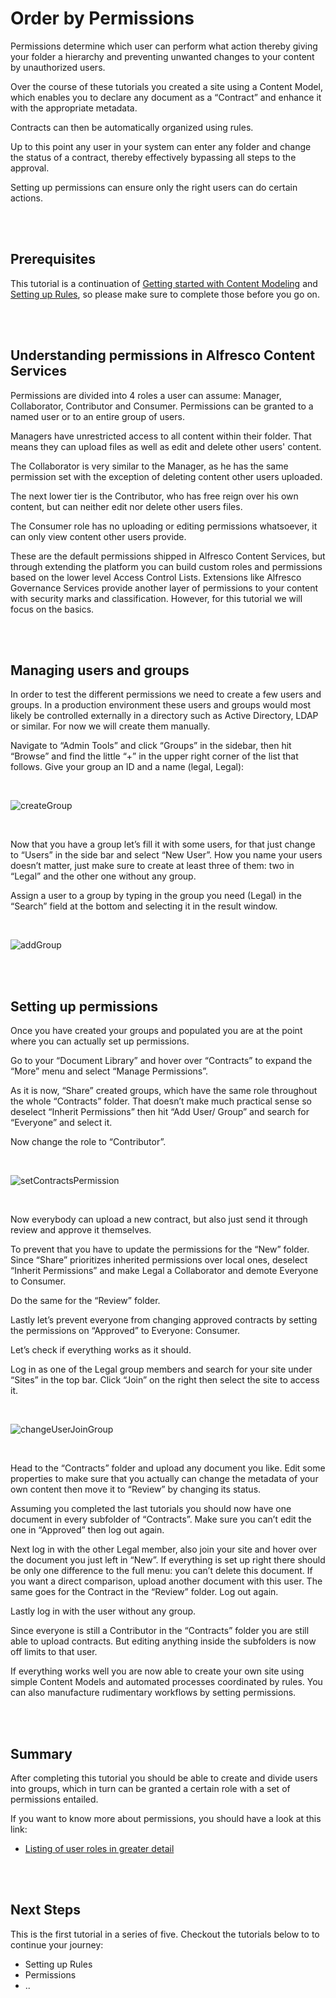 # Order by Permissions

Permissions determine which user can perform what action thereby giving your folder a hierarchy and preventing unwanted changes to your content by unauthorized users.

Over the course of these tutorials you created a site using a Content Model, which enables you to declare any document as a “Contract” and enhance it with the appropriate metadata.

Contracts can then be automatically organized using rules. 

Up to this point any user in your system can enter any folder and change the status of a contract, thereby effectively bypassing all steps to the approval.

Setting up permissions can ensure only the right users can do certain actions.

<br />
<br />

## Prerequisites

This tutorial is a continuation of [Getting started with Content Modeling](contentModel.md) and [Setting up Rules](settingRules.md), so please make sure to complete those before you go on.

<br />
<br />

## Understanding permissions in Alfresco Content Services

Permissions are divided into 4 roles a user can assume: Manager, Collaborator, Contributor and Consumer. Permissions can be granted to a named user or to an entire group of users.

Managers have unrestricted access to all content within their folder. That means they can upload files as well as edit and delete other users' content. 

The Collaborator is very similar to the Manager, as he has the same permission set with the exception of deleting content other users uploaded.

The next lower tier is the Contributor, who has free reign over his own content, but can neither edit nor delete other users files.

The Consumer role has no uploading or editing permissions whatsoever, it can only view content other users provide.

These are the default permissions shipped in Alfresco Content Services, but through extending the platform you can build custom roles and permissions based on the lower level Access Control Lists. Extensions like Alfresco Governance Services provide another layer of permissions to your content with security marks and classification. However, for this tutorial we will focus on the basics.

<br />
<br />

## Managing users and groups

In order to test the different permissions we need to create a few users and groups. In a production environment these users and groups would most likely be controlled externally in a directory such as Active Directory, LDAP or similar. For now we will create them manually.

Navigate to “Admin Tools” and click “Groups” in the sidebar, then hit “Browse” and find the little “+” in the upper right corner of the list that follows.
Give your group an ID and a name (legal, Legal):

<br />

![createGroup](../images/contract-management/createGroup.gif)

<br />

Now that you have a group let’s fill it with some users, for that just change to “Users” in the side bar and select “New User”. How you name your users doesn’t matter, just make sure to create at least three of them: two in “Legal” and the other one without any group.

Assign a user to a group by typing in the group you need (Legal) in the “Search” field at the bottom and selecting it in the result window.

<br />

![addGroup](../images/contract-management/addGroup.gif)

<br />
<br />

## Setting up permissions

Once you have created your groups and populated you are at the point where you can actually set up permissions.
 
Go to your “Document Library” and hover over “Contracts” to expand the “More” menu and select “Manage Permissions”.

As it is now, “Share” created groups, which have the same role throughout the whole “Contracts” folder. That doesn’t make much practical sense so deselect “Inherit Permissions” then hit “Add User/ Group” and search for “Everyone” and select it.

Now change the role to “Contributor”.

<br />

![setContractsPermission](../images/contract-management/setContractsPermissions.gif)

<br />

Now everybody can upload a new contract, but also just send it through review and approve it themselves.

To prevent that you have to update the permissions for the “New” folder. 
Since “Share” prioritizes inherited permissions over local ones, deselect “Inherit Permissions” and make Legal a Collaborator and demote Everyone to Consumer.

Do the same for the “Review” folder.

Lastly let’s prevent everyone from changing approved contracts by setting the permissions on “Approved” to Everyone: Consumer. 

Let’s check if everything works as it should.

Log in as one of the Legal group members and search for your site under “Sites” in the top bar. Click “Join” on the right then select the site to access it.

<br />

![changeUserJoinGroup](../images/contract-management/changeUserJoinGroup.gif)

<br />

Head to the “Contracts” folder and upload any document you like. Edit some properties to make sure that you actually can change the metadata of your own content then move it to “Review” by changing its status. 

Assuming you completed the last tutorials you should now have one document in every subfolder of “Contracts”. Make sure you can’t edit the one in “Approved” then log out again.

Next log in with the other Legal member, also join your site and hover over the document you just left in “New”. If everything is set up right there should be only one difference to the full menu: you can’t delete this document.
If you want a direct comparison, upload another document with this user.
The same goes for the Contract in the “Review” folder.
Log out again.

Lastly log in with the user without any group. 

Since everyone is still a Contributor in the “Contracts” folder  you are still able to upload contracts. But editing anything inside the subfolders is now off limits to that user.

If everything works well you are now able to create your own site using simple Content Models and automated processes coordinated by rules.
You can also manufacture rudimentary workflows by setting permissions.

<br />
<br />

## Summary

After completing this tutorial you should be able to create and divide users into groups, which in turn can be granted a certain role with a set of permissions entailed.

If you want to know more about permissions, you should have a look at this link:

- [Listing of user roles in greater detail](https://docs.alfresco.com/6.2/references/permissions_share.html)

<br />
<br />

## Next Steps

This is the first tutorial in a series of five. Checkout the tutorials below to to continue your journey:  

- Setting up Rules  
- Permissions  
- ..
